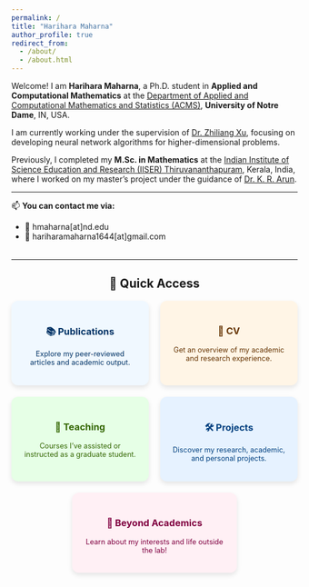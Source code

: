 ```yaml
---
permalink: /
title: "Harihara Maharna"
author_profile: true
redirect_from:
  - /about/
  - /about.html
---
```


Welcome! I am **Harihara Maharna**, a Ph.D. student in **Applied and Computational Mathematics** at the [Department of Applied and Computational Mathematics and Statistics (ACMS)](https://acms.nd.edu/), **University of Notre Dame**, IN, USA.

I am currently working under the supervision of [Dr. Zhiliang Xu](https://acms.nd.edu/people/zhiliang-xu/), focusing on developing neural network algorithms for higher-dimensional problems.

Previously, I completed my **M.Sc. in Mathematics** at the [Indian Institute of Science Education and Research (IISER) Thiruvananthapuram](https://www.iisertvm.ac.in/), Kerala, India, where I worked on my master’s project under the guidance of [Dr. K. R. Arun](https://www.iisertvm.ac.in/faculty/arun).

---

📫 **You can contact me via:**

- 📧 hmaharna[at]nd.edu
- 📧 hariharamaharna1644[at]gmail.com

<hr style="margin-top: 2rem;">

<h2 style="text-align: center;">🔗 Quick Access</h2>

<div style="display: flex; flex-wrap: wrap; justify-content: center; gap: 20px; margin-top: 1rem;">

  <a href="/publications/" style="flex: 1 1 200px; max-width: 250px; text-align: center; padding: 20px; border-radius: 12px; background-color: #f0f8ff; box-shadow: 0 4px 8px rgba(0,0,0,0.1); text-decoration: none; color: #003366;">
    <h3>📚 Publications</h3>
    <p style="font-size: 0.9em;">Explore my peer-reviewed articles and academic output.</p>
  </a>

  <a href="/cv/" style="flex: 1 1 200px; max-width: 250px; text-align: center; padding: 20px; border-radius: 12px; background-color: #fff5e6; box-shadow: 0 4px 8px rgba(0,0,0,0.1); text-decoration: none; color: #663300;">
    <h3>📄 CV</h3>
    <p style="font-size: 0.9em;">Get an overview of my academic and research experience.</p>
  </a>

  <a href="/teaching/" style="flex: 1 1 200px; max-width: 250px; text-align: center; padding: 20px; border-radius: 12px; background-color: #e6ffe6; box-shadow: 0 4px 8px rgba(0,0,0,0.1); text-decoration: none; color: #336600;">
    <h3>📘 Teaching</h3>
    <p style="font-size: 0.9em;">Courses I’ve assisted or instructed as a graduate student.</p>
  </a>

  <a href="/project/" style="flex: 1 1 200px; max-width: 250px; text-align: center; padding: 20px; border-radius: 12px; background-color: #e6f2ff; box-shadow: 0 4px 8px rgba(0,0,0,0.1); text-decoration: none; color: #004080;">
    <h3>🛠️ Projects</h3>
    <p style="font-size: 0.9em;">Discover my research, academic, and personal projects.</p>
  </a>

  <a href="/more/" style="flex: 1 1 200px; max-width: 250px; text-align: center; padding: 20px; border-radius: 12px; background-color: #fff0f5; box-shadow: 0 4px 8px rgba(0,0,0,0.1); text-decoration: none; color: #800040;">
    <h3>🎯 Beyond Academics</h3>
    <p style="font-size: 0.9em;">Learn about my interests and life outside the lab!</p>
  </a>

</div>
